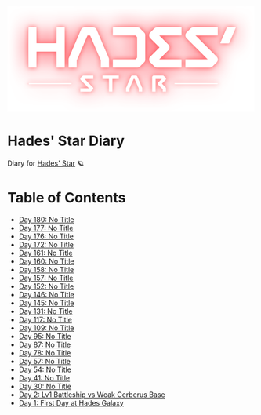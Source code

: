 <div align='center'>
  <img src='./assets/hades_logo.png' alt='logo'>
</div>

# Hades' Star Diary
Diary for [Hades' Star](https://store.steampowered.com/app/755800) :ringed_planet:

# Table of Contents
- [Day 180: No Title](./articles/20201225.md)
- [Day 177: No Title](./articles/20201222.md)
- [Day 176: No Title](./articles/20201221.md)
- [Day 172: No Title](./articles/20201217.md)
- [Day 161: No Title](./articles/20201206.md)
- [Day 160: No Title](./articles/20201205.md)
- [Day 158: No Title](./articles/20201203.md)
- [Day 157: No Title](./articles/20201202.md)
- [Day 152: No Title](./articles/20201127.md)
- [Day 146: No Title](./articles/20201121.md)
- [Day 145: No Title](./articles/20201120.md)
- [Day 131: No Title](./articles/20201106.md)
- [Day 117: No Title](./articles/20201023.md)
- [Day 109: No Title](./articles/20201015.md)
- [Day 95: No Title](./articles/20201001.md)
- [Day 87: No Title](./articles/20200923.md)
- [Day 78: No Title](./articles/20200914.md)
- [Day 57: No Title](./articles/20200824.md)
- [Day 54: No Title](./articles/20200821.md)
- [Day 41: No Title](./articles/20200808.md)
- [Day 30: No Title](./articles/20200728.md)
- [Day 2: Lv1 Battleship vs Weak Cerberus Base](./articles/20200630_Lv1_Battleship_vs_Weak_Cerberus_Base.md)
- [Day 1: First Day at Hades Galaxy](./articles/20200629_First_Day_at_Hades_Galaxy.md)
